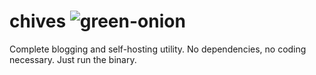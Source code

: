 # chives ![green-onion](https://github.com/user-attachments/assets/35216462-366d-4b88-9126-aab3c93c269c|width=25)


Complete blogging and self-hosting utility. No dependencies, no coding necessary. Just run the binary.
